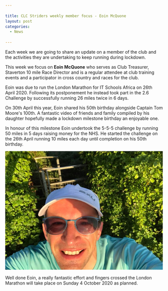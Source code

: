```yaml
---

title: CLC Striders weekly member focus - Eoin McQuone 
layout: post
categories:
  - News
  
---
```


Each week we are going to share an update on a member of the club and the activities they are undertaking to keep running during lockdown. 

This week we focus on **Eoin McQuone** who serves as Club Treasurer, Staverton 10 mile Race Director and is a regular attendee at club training events and a participator in cross country and races for the club.

Eoin was due to run the London Marathon for IT Schools Africa on 26th April 2020. Following its postponement he instead took part in the 2.6 Challenge by successfully running 26 miles twice in 6 days. 

On 30th April this year, Eoin shared his 50th birthday alongside Captain Tom Moore's 100th. A fantastic video of friends and family compiled by his daughter hopefully made a lockdown milestone birthday an enjoyable one. 

In honour of this milestone Eoin undertook the 5-5-5 challenge by running 50 miles in 5 days raising money for the NHS. He started the challenge on the 26th April running 10 miles each day until completion on his 50th birthday.

![Eoin McQuone lockdown running](/images/2020/05/2020-06-02-Eoin-McQuone.jpg "Eoin McQuone lockdown running")

Well done Eoin, a really fantastic effort and fingers crossed the London Marathon will take place on Sunday 4 October 2020 as planned.
